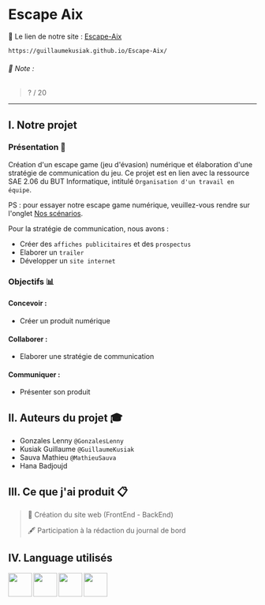 # Escape Aix
📍 Le lien de notre site : [Escape-Aix](https://guillaumekusiak.github.io/Escape-Aix/)
```
https://guillaumekusiak.github.io/Escape-Aix/
```

###### 📜 Note :
> ? / 20
___

## I. Notre projet
### Présentation 📃
Création d'un escape game (jeu d'évasion) numérique et élaboration d'une stratégie de communication du jeu. Ce projet est en lien avec la ressource SAE 2.06 du BUT Informatique, intitulé ```Organisation d'un travail en équipe```.

PS : pour essayer notre escape game numérique, veuillez-vous rendre sur l'onglet [Nos scénarios](https://guillaumekusiak.github.io/Escape-Aix/nos-scenarios/).

Pour la stratégie de communication, nous avons : 
- Créer des ```affiches publicitaires``` et des ```prospectus```
- Elaborer un ```trailer```
- Développer un ```site internet```

### Objectifs 📊
#### Concevoir :
- Créer un produit numérique
#### Collaborer : 
- Elaborer une stratégie de communication
#### Communiquer : 
- Présenter son produit

## II. Auteurs du projet 🎓
* Gonzales Lenny `@GonzalesLenny`
* Kusiak Guillaume `@GuillaumeKusiak`
* Sauva Mathieu `@MathieuSauva`
* Hana Badjoujd

## III. Ce que j'ai produit 📋
> 🔨 Création du site web (FrontEnd - BackEnd)
> 
> 🖋 Participation à la rédaction du journal de bord



## IV. Language utilisés
<img align="left" src="https://cdn.worldvectorlogo.com/logos/react-2.svg" width="48px">
<img align="left" src="https://cdn.worldvectorlogo.com/logos/css-3.svg" width="48px">
<img align="left" src="https://cdn.worldvectorlogo.com/logos/html-1.svg" width="48px">
<img src="https://cdn.worldvectorlogo.com/logos/sass-1.svg" width="48px">
